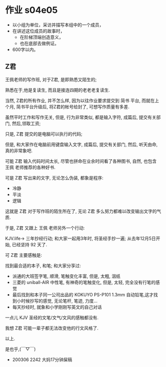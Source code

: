 # 作业 s04e05

- 以小组为单位，采访并描写本组中的一个成员，
- 在讲述这位成员的故事时，
    + 在阶梯顶端创造意义，
    + 也在底部去做例证。 
- 600字以内。


## Z君

王佩老师的写作班, 对于Z君, 是即熟悉又陌生的;

熟悉在于,他是复读生, 而且是接连四期的老老老复读生.

当然, Z君的所有作业, 并不怎么样, 因为以往作业要求提交到 简书 平台,
而就在上个月, 简书平台升级后, 将Z君的帐号给封了, 
可想写作质量有多差.

虽然平时工作和写作无关, 但是, 行为非常类似,
都是输入字符, 成篇后, 提交有关部门, 然后,领取工资;

只是, Z君 提交的是电脑可以执行的代码;

但是, 和大家作在电脑前用键盘输入文字, 成篇后, 提交有关部门, 然后, 听天由命,
真的非常象吧.

可能 Z君 输入代码时间太长, 
尽管也拼命在业余时间看了各种图书, 自然, 也包含 王佩 老师推荐的各种好书.

可是 Z君 写出来的文字, 无论怎么伪装, 都象是程序:

- 冷静
- 平淡
- 逻辑

这就是 Z君 对于写作班的陌生所在了,
无论 Z君 多么努力都难以改变输出文字的气质.

于是, Z君 又跟上 王佩 老师另外一个行动:

KJV.life-> 三年抄经行动;
和大家一起用3年时, 将圣经手抄一遍;
从去年12月5日开始, 已经坚持 92 天了.

可 Z君 主要感触是:

找到最合适的本子, 和笔;
和大家分享过:

- 派通的大班签字笔, 顺滑, 笔触变化丰富, 但是, 太粗, 洇纸
- 三菱的 uniball-AIR 中性笔, 有神奇的笔触变化, 但是, 太轻, 完全没有行笔的感觉
- 最后找到和本子同一公司出品的 KOKUYO PS-P101 1.3mm 自动铅笔,这才找到小时候抄写的感觉, 无论笔杆, 笔迹, 力度...
- 每天抄经时, 就象和小学刚刚写英文的自己对话

一点儿 KJV 圣经的文笔/文气/文风的感触都没有.

我想 Z君 可能一辈子都无法改变他的行文风格了.

以上.

是也乎,(￣▽￣)

- 200306 2242 大妈17分钟屎稿



